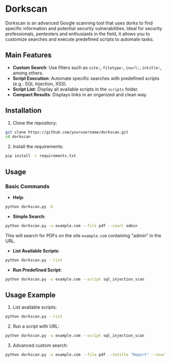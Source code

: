 # Dorkscan

Dorkscan is an advanced Google scanning tool that uses dorks to find specific information and potential security vulnerabilities. Ideal for security professionals, pentesters and enthusiasts in the field, it allows you to customize searches and execute predefined scripts to automate tasks.

## Main Features
- **Custom Search**: Use filters such as `site:`, `filetype:`, `inurl:`, `intitle:`, among others.
- **Script Execution**: Automate specific searches with predefined scripts (e.g.: SQL Injection, XSS).
- **Script List**: Display all available scripts in the `scripts` folder.
- **Compact Results**: Displays links in an organized and clean way.

## Installation

1. Clone the repository:
```bash
git clone https://github.com/yourusername/dorkscan.git
cd dorkscan
```

2. Install the requirements:
```bash
pip install -r requirements.txt
```

## Usage

### Basic Commands

- **Help**:
```bash
python dorkscan.py -h
```

- **Simple Search**:
```bash
python dorkscan.py -u example.com --file pdf --inurl admin
```
This will search for PDFs on the site `example.com` containing "admin" in the URL.

- **List Available Scripts**:
```bash
python dorkscan.py --list
```

- **Run Predefined Script**:
```bash
python dorkscan.py -u example.com --script sql_injection_scan
```

## Usage Example

1. List available scripts:
```bash
python dorkscan.py --list
```

2. Run a script with URL:
```bash
python dorkscan.py -u example.com --script sql_injection_scan
```

3. Advanced custom search:
```bash
python dorkscan.py -u example.com --file pdf --intitle "Report" --inurl admin
```
